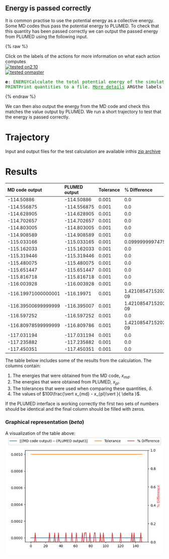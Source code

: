 Energy is passed correctly
--------------------------

It is common practise to use the potential energy as a collective energy.  Some MD codes thus pass the potential energy to PLUMED. 
To check that this quantity has been passed correctly we can output the passed energy from PLUMED using the following input.  

{% raw %}
<div class="plumedInputContainer">
<div class="plumedpreheader">
<div class="headerInfo" id="value_details_working1.dat"> Click on the labels of the actions for more information on what each action computes </div>
<div class="containerBadge">
<div class="headerBadge"><a href="working1.dat.plumed.stderr"><img src="https://img.shields.io/badge/2.10-passing-green.svg" alt="tested on2.10" /></a></div>
<div class="headerBadge"><a href="working1.dat.plumed_master.stderr"><img src="https://img.shields.io/badge/master-passing-green.svg" alt="tested onmaster" /></a></div>
</div>
</div>
<pre class="plumedlisting">
<b name="working1.date" onclick='showPath("working1.dat","working1.date","working1.date","black")'>e</b><span style="display:none;" id="working1.date">The ENERGY action with label <b>e</b> calculates the following quantities:<table  align="center" frame="void" width="95%" cellpadding="5%"><tr><td width="5%"><b> Quantity </b>  </td><td width="5%"><b> Type </b>  </td><td><b> Description </b> </td></tr><tr><td width="5%">e</td><td width="5%"><font color="black">scalar</font></td><td>the internal energy</td></tr></table></span>: <span class="plumedtooltip" style="color:green">ENERGY<span class="right">Calculate the total potential energy of the simulation box. <a href="https://www.plumed.org/doc-master/user-doc/html/ENERGY" style="color:green">More details</a><i></i></span></span> 
<span class="plumedtooltip" style="color:green">PRINT<span class="right">Print quantities to a file. <a href="https://www.plumed.org/doc-master/user-doc/html/PRINT" style="color:green">More details</a><i></i></span></span> <span class="plumedtooltip">ARG<span class="right">the labels of the values that you would like to print to the file<i></i></span></span>=<b name="working1.date">e</b> <span class="plumedtooltip">FILE<span class="right">the name of the file on which to output these quantities<i></i></span></span>=colvar
</pre></div>

 {% endraw %} 

We can then also output the energy from the MD code and check this matches the value output by PLUMED.  We run a short trajectory to test that the energy is passed correctly.

# Trajectory

Input and output files for the test calculation are available inthis [zip archive](energy_master.zip)

# Results

| MD code output | PLUMED output | Tolerance | % Difference | 
|:-------------|:--------------|:--------------|:--------------| 
| -114.50886 | -114.50886 | 0.001 | 0.0 |
| -114.556875 | -114.556875 | 0.001 | 0.0 |
| -114.628905 | -114.628905 | 0.001 | 0.0 |
| -114.702657 | -114.702657 | 0.001 | 0.0 |
| -114.803005 | -114.803005 | 0.001 | 0.0 |
| -114.908589 | -114.908589 | 0.001 | 0.0 |
| -115.033166 | -115.033165 | 0.001 | 0.09999999974752427 |
| -115.162033 | -115.162033 | 0.001 | 0.0 |
| -115.319446 | -115.319446 | 0.001 | 0.0 |
| -115.480075 | -115.480075 | 0.001 | 0.0 |
| -115.651447 | -115.651447 | 0.001 | 0.0 |
| -115.816718 | -115.816718 | 0.001 | 0.0 |
| -116.003928 | -116.003928 | 0.001 | 0.0 |
| -116.19971000000001 | -116.19971 | 0.001 | 1.4210854715202004e-09 |
| -116.39500699999999 | -116.395007 | 0.001 | 1.4210854715202004e-09 |
| -116.597252 | -116.597252 | 0.001 | 0.0 |
| -116.80978599999999 | -116.809786 | 0.001 | 1.4210854715202004e-09 |
| -117.031194 | -117.031194 | 0.001 | 0.0 |
| -117.235882 | -117.235882 | 0.001 | 0.0 |
| -117.450351 | -117.450351 | 0.001 | 0.0 |


The table below includes some of the results from the calculation.  The columns contain:

1. The energies that were obtained from the MD code, $x_{md}$.
2. The energies that were obtained from PLUMED, $x_{pl}$.
3. The tolerances that were used when comparing these quantities, $\delta$.
4. The values of $100\frac{\vert x_{md} - x_{pl}\vert }{ \delta }$.

If the PLUMED interface is working correctly the first two sets of numbers should be identical and the final column should be filled with zeros.

### Graphical representation (_beta_)
A visualization of the table above:  
![energy_master](./energy_master.png)
